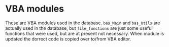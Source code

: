 # VBA modules

These are VBA modules used in the database. `bas_Main` and `bas_Utils` are actually used in the database, but `file_functions` are just some useful functions that were used, but are at present not necessary. When module is updated the dorrect code is copied over to/from VBA editor.

